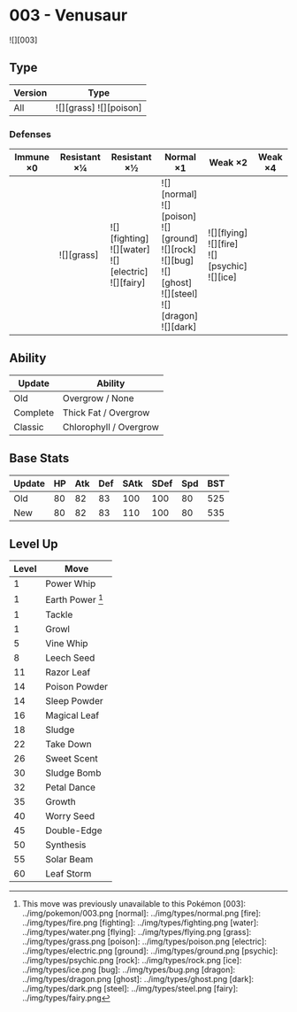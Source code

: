 # 003 - Venusaur
![][003]

## Type

Version | Type
---     | ---
All     | ![][grass]  ![][poison]

### Defenses

Immune ×0 | Resistant ×¼   | Resistant ×½                                                   | Normal ×1                                                                                                                      | Weak ×2                                                  | Weak ×4
---       | ---            | ---                                                            | ---                                                                                                                            | ---                                                      | ---
&nbsp;    | ![][grass]<br> | ![][fighting]<br>![][water]<br>![][electric]<br>![][fairy]<br> | ![][normal]<br>![][poison]<br>![][ground]<br>![][rock]<br>![][bug]<br>![][ghost]<br>![][steel]<br>![][dragon]<br>![][dark]<br> | ![][flying]<br>![][fire]<br>![][psychic]<br>![][ice]<br> | &nbsp;

## Ability

Update   | Ability
---      | ---
Old      | Overgrow / None
Complete | Thick Fat / Overgrow
Classic  | Chlorophyll / Overgrow

## Base Stats

Update | HP  | Atk | Def | SAtk | SDef | Spd | BST
---    | --- | --- | --- | ---  | ---  | --- | ---
Old    | 80  | 82  | 83  | 100  | 100  | 80  | 525
New    | 80  | 82  | 83  | 110  | 100  | 80  | 535

## Level Up

Level | Move
---   | ---
1     | Power Whip
1     | Earth Power [^1]
1     | Tackle
1     | Growl
5     | Vine Whip
8     | Leech Seed
11    | Razor Leaf
14    | Poison Powder
14    | Sleep Powder
16    | Magical Leaf
18    | Sludge
22    | Take Down
26    | Sweet Scent
30    | Sludge Bomb
32    | Petal Dance
35    | Growth
40    | Worry Seed
45    | Double-Edge
50    | Synthesis
55    | Solar Beam
60    | Leaf Storm

[^1]: This move was previously unavailable to this Pokémon
[003]: ../img/pokemon/003.png
[normal]: ../img/types/normal.png
[fire]: ../img/types/fire.png
[fighting]: ../img/types/fighting.png
[water]: ../img/types/water.png
[flying]: ../img/types/flying.png
[grass]: ../img/types/grass.png
[poison]: ../img/types/poison.png
[electric]: ../img/types/electric.png
[ground]: ../img/types/ground.png
[psychic]: ../img/types/psychic.png
[rock]: ../img/types/rock.png
[ice]: ../img/types/ice.png
[bug]: ../img/types/bug.png
[dragon]: ../img/types/dragon.png
[ghost]: ../img/types/ghost.png
[dark]: ../img/types/dark.png
[steel]: ../img/types/steel.png
[fairy]: ../img/types/fairy.png

